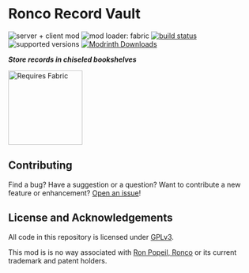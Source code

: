 # Ronco Record Vault

![server + client mod](https://img.shields.io/badge/Server\/Client-both-purple)
![mod loader: fabric](https://img.shields.io/badge/Mod_Loader-fabric-dbd0b4)
[![build status](https://github.com/OpenBagTwo/RoncoRecordVault/actions/workflows/build.yml/badge.svg)](https://github.com/OpenBagTwo/RoncoRecordVault/actions/workflows/build.yml)
![supported versions](https://img.shields.io/badge/Supported_Versions-1.20.1-blue)
[![Modrinth Downloads](https://img.shields.io/modrinth/dt/ronco-record-vault)](https://modrinth.com/mod/ronco-record-vault)

_**Store records in chiseled bookshelves**_

<img src="https://i.imgur.com/Ol1Tcf8.png" alt="Requires Fabric" width="150"/>

## Contributing

Find a bug? Have a suggestion or a question? Want to contribute a new feature or enhancement?
[Open an issue](https://github.com/OpenBagTwo/RoncoRecordVault/issues/new)!

## License and Acknowledgements

All code in this repository is licensed under
[GPLv3](https://www.gnu.org/licenses/gpl-3.0.en.html).

This mod is is no way associated with [Ron Popeil, Ronco](https://en.wikipedia.org/wiki/Ronco) or its
current trademark and patent holders.

